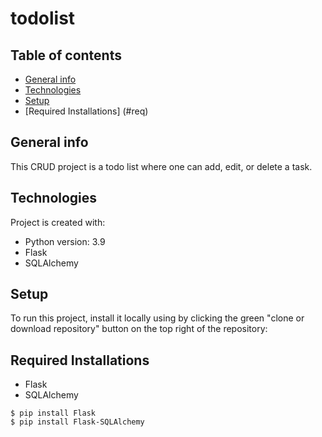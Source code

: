 # todolist
## Table of contents
* [General info](#general-info)
* [Technologies](#technologies)
* [Setup](#setup)
* [Required Installations] (#req)

## General info
This CRUD project is a todo list where one can add, edit, or delete a task. 

## Technologies
Project is created with:
* Python version: 3.9
* Flask
* SQLAlchemy
	
## Setup
To run this project, install it locally using by clicking the green "clone or download repository" button on the top right of the repository:

## Required Installations
* Flask
* SQLAlchemy 
```
$ pip install Flask
$ pip install Flask-SQLAlchemy
```


